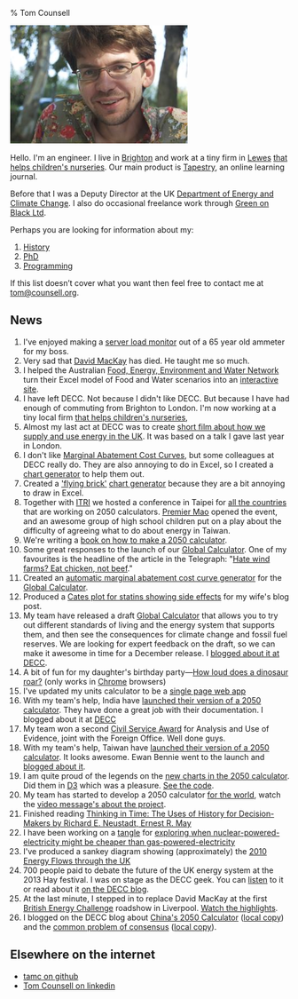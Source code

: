 % Tom Counsell

![](tomcounsell.jpg)

Hello. I'm an engineer. I live in [Brighton](https://en.wikipedia.org/wiki/Brighton) and work at a tiny firm in [Lewes](https://en.wikipedia.org/wiki/Lewes) [that helps children's nurseries](http://eyfs.info). Our main product is [Tapestry](https://tapestry.info), an online learning journal.

Before that I was a Deputy Director at the UK [Department
of Energy and Climate Change][decc]. I also do occasional freelance work through [Green on Black Ltd][gnb]. 

Perhaps you are looking for information about my:

1.  [History](view/History.html)
2.  [PhD](view/Phd.html)
6.  [Programming](/programming/index.html)

If this list doesn’t cover what you want then feel free to contact me at <tom@counsell.org>.

News
----

1.  I've enjoyed making a [server load monitor](programming/usermeter/index.html) out of a 65 year old ammeter for my boss.
1.  Very sad that [David MacKay](https://en.wikipedia.org/wiki/David_J._C._MacKay) has died. He taught me so much. 
1.  I helped the Australian [Food, Energy, Environment and Water Network](http://www.fe2wnetwork.org) turn their Excel model of Food and Water scenarios into an [interactive site](http://gfws.fe2wnetwork.org).
1.  I have left DECC. Not because I didn't like DECC. But because I have had enough of commuting from Brighton to London. I'm now working at a tiny local firm [that helps children's nurseries](http://eyfs.info),
1.  Almost my last act at DECC was to create [short film about how we supply and use energy in the UK](https://www.youtube.com/watch?v=OnNwBpre3Lk). It was based on a talk I gave last year in London.
1.  I don't like [Marginal Abatement Cost Curves](https://en.wikipedia.org/wiki/Marginal_abatement_cost), but some colleagues at DECC really do. They are also annoying to do in Excel, so I created a [chart generator](http://tamc.github.io/macc/) to help them out.
1.  Created a ['flying brick'](http://en.wikipedia.org/wiki/Waterfall_chart) [chart generator](http://tamc.github.io/flying-brick/) because they are a bit annoying to draw in Excel.
1.  Together with [ITRI](https://www.itri.org.tw) we hosted a conference in Taipei for [all the countries](http://www.2050.org.uk/#!calculators/cee5) that are working on 2050 calculators. [Premier Mao](http://en.wikipedia.org/wiki/Mao_Chi-kuo) opened the event, and an awesome group of high school children put on a play about the difficulty of agreeing what to do about energy in Taiwan.
1.  We're writing a [book on how to make a 2050 calculator](http://book.2050.org.uk).
1.  Some great responses to the launch of our [Global Calculator](http://www.globalcalculator.org). One of my favourites is the headline of the article in the Telegraph: "[Hate wind farms? Eat chicken, not beef](http://www.telegraph.co.uk/news/earth/environment/climatechange/11373389/Hate-wind-farms-Eat-chicken.html)."
1.  Created an [automatic marginal abatement cost curve generator](http://alt-global-calc.2050.org.uk/macc/) for the [Global Calculator](http://www.globalcalculator.org).
1.  Produced a [Cates plot for statins showing side effects](http://bl.ocks.org/tamc/raw/024168df8660eeca26aa/) for my wife's blog post.
1.  My team have released a draft [Global Calculator](http://www.globalcalculator.org) that allows you to try out different standards of living and the energy system that supports them, and then see the consequences for climate change and fossil fuel reserves. We are looking for expert feedback on the draft, so we can make it awesome in time for a December release. I [blogged about it at DECC](http://blog.decc.gov.uk/2014/07/21/poke-it-prod-it-break-it-help-us-to-make-a-great-global-calculator/).
1.  A bit of fun for my daughter's birthday party&mdash;[How loud does a dinosaur roar?](/programming/how-loud-does-a-dinosaur-roar) (only works in [Chrome](http://chrome.google.com) browsers)
1.  I've updated my units calculator to be a [single page web app](http://tamc.github.io/how-much-is)
1.  With my team's help, India have [launched their version of a 2050 calculator](http://indiaenergy.gov.in). They have done a great job with their documentation. I blogged about it at [DECC](http://blog.decc.gov.uk/2014/03/04/not-how-they-do-it-on-yes-minister/)
1.  My team won a second [Civil Service Award](http://my.civilservice.gov.uk/reform/civil-service-awards-2013/) for Analysis and Use of Evidence, joint with the Foreign Office. Well done guys.
1.  With my team's help, Taiwan have [launched their version of a 2050 calculator](http://my2050.twenergy.org.tw). It looks awesome. Ewan Bennie went to the launch and [blogged about it](http://blog.decc.gov.uk/2013/12/03/made-in-taiwan/).
1.  I am quite proud of the legends on the [new charts in the 2050 calculator](http://2050-calculator-tool.decc.gov.uk). Did them in [D3](http://d3js.org) which was a pleasure. [See the code](https://github.com/decc/twenty-fifty/blob/master/src/javascripts/stacked_area_chart.js.coffee).
1.  My team has started to develop a 2050 calculator [for the world](http://globalcalculator.org/), watch the [video message's about the project](http://www.youtube.com/playlist?list=PLar0SlGyNQ8tFLdWYMnVUvRWbeIAXVIRY).
1.  Finished reading [Thinking in Time: The Uses of History for Decision-Makers
by Richard E. Neustadt, Ernest R. May](/books/thinking-in-time.html)
2.  I have been working on a [tangle](http://worrydream.com/Tangle/) for [exploring when nuclear-powered-electricity might be cheaper than gas-powered-electricity](http://tamc.github.io/tamc-tangles/whenwillitbecheaperthangas.html)
3.  I've produced a sankey diagram showing (approximately) the [2010 Energy Flows through the UK](/2050/2010sankey.html)
4.  700 people paid to debate the future of the UK energy system at the 2013 Hay festival. I was on stage as the DECC geek. You can [listen](http://www.hayfestival.com/p-6114-kate-humble-richard-smith-marcus-du-sautoy-and-mark-watson.aspx) to it or read about it [on the DECC blog](http://blog.decc.gov.uk/2013/06/07/2050-at-the-hay-festival/).
4.  At the last minute, I stepped in to replace David MacKay at the first [British Energy Challenge](http://blog.decc.gov.uk/category/the-british-energy-challenge/) roadshow in Liverpool. [Watch the highlights](https://www.youtube.com/watch?v=M3B_cK2osIA).
4.  I blogged on the DECC blog about [China's 2050 Calculator](http://blog.decc.gov.uk/2012/09/18/some-copying-is-great/) ([local copy](/2050/some-copying-is-great.html))  and the [common problem of consensus](http://blog.decc.gov.uk/2012/09/26/the-common-problem-of-consensus/) ([local copy](/2050/2012-09-26-the-common-problem-of-consensus.html)).

Elsewhere on the internet
-------------------------

* [tamc on github](https://github.com/tamc)
* [Tom Counsell on linkedin](http://uk.linkedin.com/pub/tom-counsell/0/441/360/)


[decc]: https://www.gov.uk/government/organisations/department-of-energy-climate-change
[gnb]: http://www.greenonblack.com 
